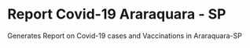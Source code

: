 # Report Covid-19 Araraquara - SP
Generates Report on Covid-19 cases and Vaccinations in Araraquara-SP

